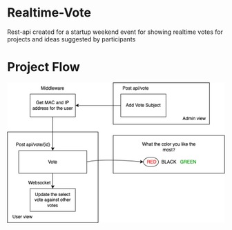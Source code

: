 # Realtime-Vote
Rest-api created for a startup weekend event for showing realtime votes for projects and ideas suggested by participants 

# Project Flow
![Screenshot](https://github.com/1saifj/Realtime-Vote/blob/main/swnrv.drawio.png)
